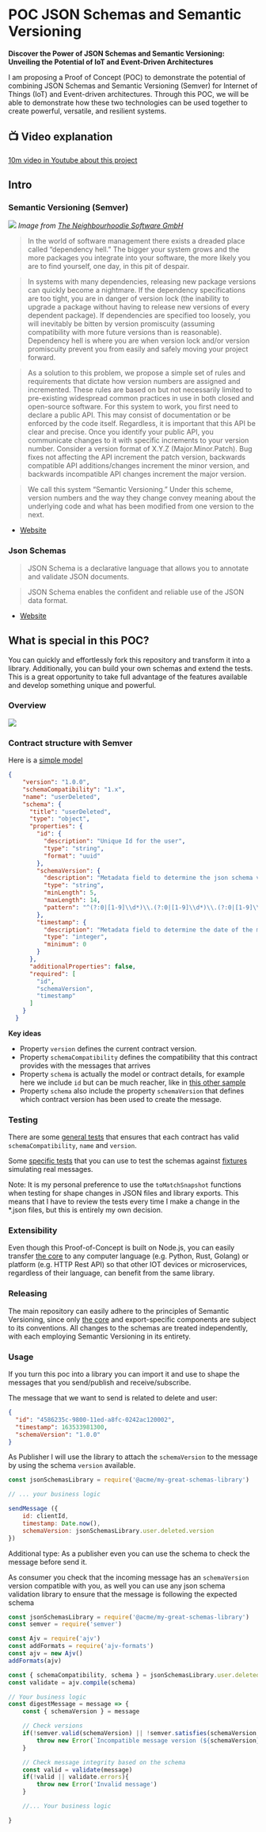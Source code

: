 # POC JSON Schemas and Semantic Versioning 

**Discover the Power of JSON Schemas and Semantic Versioning: Unveiling the Potential of IoT and Event-Driven Architectures**

I am proposing a Proof of Concept (POC) to demonstrate the potential of combining JSON Schemas and Semantic Versioning (Semver) for Internet of Things (IoT) and Event-driven architectures. Through this POC, we will be able to demonstrate how these two technologies can be used together to create powerful, versatile, and resilient systems.

## 📺 Video explanation

[10m video in Youtube about this project](https://youtu.be/-C7G41L_uQ8)

## Intro

### Semantic Versioning (Semver)

![](.github/semver.png)
_Image from [The Neighbourhoodie Software GmbH](https://neighbourhood.ie/blog/2019/04/30/introduction-to-semver/)_

> In the world of software management there exists a dreaded place called “dependency hell.” The bigger your system grows and the more packages you integrate into your software, the more likely you are to find yourself, one day, in this pit of despair.

> In systems with many dependencies, releasing new package versions can quickly become a nightmare. If the dependency specifications are too tight, you are in danger of version lock (the inability to upgrade a package without having to release new versions of every dependent package). If dependencies are specified too loosely, you will inevitably be bitten by version promiscuity (assuming compatibility with more future versions than is reasonable). Dependency hell is where you are when version lock and/or version promiscuity prevent you from easily and safely moving your project forward.

> As a solution to this problem, we propose a simple set of rules and requirements that dictate how version numbers are assigned and incremented. These rules are based on but not necessarily limited to pre-existing widespread common practices in use in both closed and open-source software. For this system to work, you first need to declare a public API. This may consist of documentation or be enforced by the code itself. Regardless, it is important that this API be clear and precise. Once you identify your public API, you communicate changes to it with specific increments to your version number. Consider a version format of X.Y.Z (Major.Minor.Patch). Bug fixes not affecting the API increment the patch version, backwards compatible API additions/changes increment the minor version, and backwards incompatible API changes increment the major version.

> We call this system “Semantic Versioning.” Under this scheme, version numbers and the way they change convey meaning about the underlying code and what has been modified from one version to the next.

- [Website](https://semver.org/)

### Json Schemas

> JSON Schema is a declarative language that allows you to annotate and validate JSON documents.

> JSON Schema enables the confident and reliable use of the JSON data format.

- [Website](https://json-schema.org/)

## What is special in this POC?

You can quickly and effortlessly fork this repository and transform it into a library. Additionally, you can build your own schemas and extend the tests. This is a great opportunity to take full advantage of the features available and develop something unique and powerful.

### Overview

![](.github/overview.png)



### Contract structure with Semver

Here is a [simple model](src/schemas/user/deleted.json)

```json
{
    "version": "1.0.0",
    "schemaCompatibility": "1.x",
    "name": "userDeleted",
    "schema": {
      "title": "userDeleted",
      "type": "object",
      "properties": {
        "id": {
          "description": "Unique Id for the user",
          "type": "string",
          "format": "uuid"
        },
        "schemaVersion": {
          "description": "Metadata field to determine the json schema version used in the message",
          "type": "string",
          "minLength": 5,
          "maxLength": 14,
          "pattern": "^(?:0|[1-9]\\d*)\\.(?:0|[1-9]\\d*)\\.(?:0|[1-9]\\d*)$"
        },
        "timestamp": {
          "description": "Metadata field to determine the date of the message",
          "type": "integer",
          "minimum": 0
        }
      },
      "additionalProperties": false,
      "required": [
        "id",
        "schemaVersion",
        "timestamp"
      ]
    }
  }
```

**Key ideas**

- Property `version` defines the current contract version.
- Property `schemaCompatibility` defines the compatibility that this contract provides with the messages that arrives
- Property `schema` is actually the model or contract details, for example here we include `id` but can be much reacher, like in [this other sample](src/schemas/user/created.json)
- Property `schema` also include the property `schemaVersion` that defines which contract version has been used to create the message.

### Testing

There are some [general tests](__tests__/general.test.js) that ensures that each contract has valid `schemaCompatibility`, `name` and `version`.

Some [specific tests](__tests__/schemas/user.test.js) that you can use to test the schemas against [fixtures](__fixtures__/index.js) simulating real messages.

Note: It is my personal preference to use the `toMatchSnapshot` functions when testing for shape changes in JSON files and library exports. This means that I have to review the tests every time I make a change in the *.json files, but this is entirely my own decision.

### Extensibility

Even though this Proof-of-Concept is built on Node.js, you can easily transfer [the core](src/index.js) to any computer language (e.g. Python, Rust, Golang) or platform (e.g. HTTP Rest API) so that other IOT devices or microservices, regardless of their language, can benefit from the same library.


### Releasing

The main repository can easily adhere to the principles of Semantic Versioning, since only [the core](src/index.js) and export-specific components are subject to its conventions. All changes to the schemas are treated independently, with each employing Semantic Versioning in its entirety.

### Usage

If you turn this poc into a library you can import it and use to shape the messages that you send/publish and receive/subscribe.

The message that we want to send is related to delete and user:

```json
{
  "id": "4586235c-9800-11ed-a8fc-0242ac120002",
  "timestamp": 163533981300,
  "schemaVersion": "1.0.0"
}
```

As Publisher I will use the library to attach the `schemaVersion` to the message by using the schema `version` available.

```js
const jsonSchemasLibrary = require('@acme/my-great-schemas-library')

// ... your business logic

sendMessage ({
    id: clientId,
    timestamp: Date.now(),
    schemaVersion: jsonSchemasLibrary.user.deleted.version
})
```

Additional type: As a publisher even you can use the schema to check the message before send it.

As consumer you check that the incoming message has an `schemaVersion` version compatible with you, as well you can use any json schema validation library to ensure that the message is following the expected schema

```js
const jsonSchemasLibrary = require('@acme/my-great-schemas-library')
const semver = require('semver')

const Ajv = require('ajv')
const addFormats = require('ajv-formats')
const ajv = new Ajv()
addFormats(ajv)

const { schemaCompatibility, schema } = jsonSchemasLibrary.user.deleted
const validate = ajv.compile(schema)

// Your business logic
const digestMessage = message => {
    const { schemaVersion } = message

    // Check versions
    if(!semver.valid(schemaVersion) || !semver.satisfies(schemaVersion, schemaCompatibility)){
        throw new Error(`Incompatible message version (${schemaVersion}) with Service (${schemaCompatibility})`)
    }

    // Check message integrity based on the schema
    const valid = validate(message)
    if(!valid || validate.errors){
        throw new Error('Invalid message')
    }

    //... Your business logic

}
```

